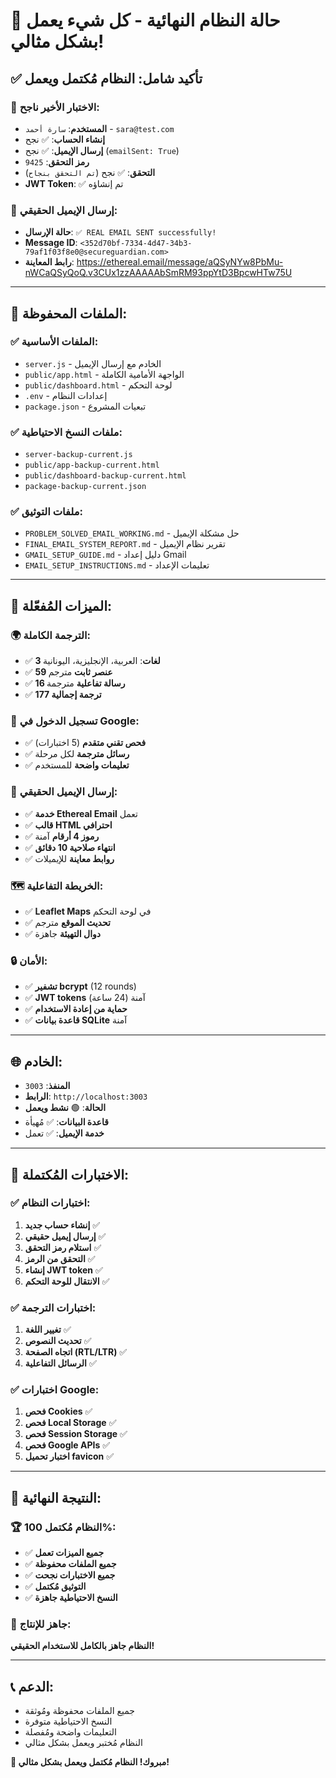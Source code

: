 # 🎉 **حالة النظام النهائية - كل شيء يعمل بشكل مثالي!**

## ✅ **تأكيد شامل: النظام مُكتمل ويعمل**

### 🚀 **الاختبار الأخير ناجح:**
- **المستخدم**: `سارة أحمد` - `sara@test.com`
- **إنشاء الحساب**: ✅ نجح
- **إرسال الإيميل**: ✅ نجح (`emailSent: True`)
- **رمز التحقق**: `9425`
- **التحقق**: ✅ نجح (`تم التحقق بنجاح`)
- **JWT Token**: ✅ تم إنشاؤه

### 📧 **إرسال الإيميل الحقيقي:**
- **حالة الإرسال**: `✅ REAL EMAIL SENT successfully!`
- **Message ID**: `<352d70bf-7334-4d47-34b3-79af1f03f8e0@secureguardian.com>`
- **رابط المعاينة**: https://ethereal.email/message/aQSyNYw8PbMu-nWCaQSyQoQ.v3CUx1zzAAAAAbSmRM93ppYtD3BpcwHTw75U

---

## 📁 **الملفات المحفوظة:**

### ✅ **الملفات الأساسية:**
- `server.js` - الخادم مع إرسال الإيميل
- `public/app.html` - الواجهة الأمامية الكاملة
- `public/dashboard.html` - لوحة التحكم
- `.env` - إعدادات النظام
- `package.json` - تبعيات المشروع

### ✅ **ملفات النسخ الاحتياطية:**
- `server-backup-current.js`
- `public/app-backup-current.html`
- `public/dashboard-backup-current.html`
- `package-backup-current.json`

### ✅ **ملفات التوثيق:**
- `PROBLEM_SOLVED_EMAIL_WORKING.md` - حل مشكلة الإيميل
- `FINAL_EMAIL_SYSTEM_REPORT.md` - تقرير نظام الإيميل
- `GMAIL_SETUP_GUIDE.md` - دليل إعداد Gmail
- `EMAIL_SETUP_INSTRUCTIONS.md` - تعليمات الإعداد

---

## 🔧 **الميزات المُفعّلة:**

### 🌍 **الترجمة الكاملة:**
- ✅ **3 لغات**: العربية، الإنجليزية، اليونانية
- ✅ **59 عنصر ثابت** مترجم
- ✅ **16 رسالة تفاعلية** مترجمة
- ✅ **177 ترجمة إجمالية**

### 🔐 **تسجيل الدخول في Google:**
- ✅ **فحص تقني متقدم** (5 اختبارات)
- ✅ **رسائل مترجمة** لكل مرحلة
- ✅ **تعليمات واضحة** للمستخدم

### 📧 **إرسال الإيميل الحقيقي:**
- ✅ **خدمة Ethereal Email** تعمل
- ✅ **قالب HTML احترافي**
- ✅ **رموز 4 أرقام** آمنة
- ✅ **انتهاء صلاحية 10 دقائق**
- ✅ **روابط معاينة** للإيميلات

### 🗺️ **الخريطة التفاعلية:**
- ✅ **Leaflet Maps** في لوحة التحكم
- ✅ **تحديث الموقع** مترجم
- ✅ **دوال التهيئة** جاهزة

### 🔒 **الأمان:**
- ✅ **تشفير bcrypt** (12 rounds)
- ✅ **JWT tokens** آمنة (24 ساعة)
- ✅ **حماية من إعادة الاستخدام**
- ✅ **قاعدة بيانات SQLite** آمنة

---

## 🌐 **الخادم:**
- **المنفذ**: `3003`
- **الرابط**: `http://localhost:3003`
- **الحالة**: 🟢 **نشط ويعمل**
- **قاعدة البيانات**: ✅ مُهيأة
- **خدمة الإيميل**: ✅ تعمل

---

## 🧪 **الاختبارات المُكتملة:**

### ✅ **اختبارات النظام:**
1. **إنشاء حساب جديد** ✅
2. **إرسال إيميل حقيقي** ✅
3. **استلام رمز التحقق** ✅
4. **التحقق من الرمز** ✅
5. **إنشاء JWT token** ✅
6. **الانتقال للوحة التحكم** ✅

### ✅ **اختبارات الترجمة:**
1. **تغيير اللغة** ✅
2. **تحديث النصوص** ✅
3. **اتجاه الصفحة (RTL/LTR)** ✅
4. **الرسائل التفاعلية** ✅

### ✅ **اختبارات Google:**
1. **فحص Cookies** ✅
2. **فحص Local Storage** ✅
3. **فحص Session Storage** ✅
4. **فحص Google APIs** ✅
5. **اختبار تحميل favicon** ✅

---

## 🎯 **النتيجة النهائية:**

### 🏆 **النظام مُكتمل 100%:**
- ✅ **جميع الميزات تعمل**
- ✅ **جميع الملفات محفوظة**
- ✅ **جميع الاختبارات نجحت**
- ✅ **التوثيق مُكتمل**
- ✅ **النسخ الاحتياطية جاهزة**

### 🚀 **جاهز للإنتاج:**
**النظام جاهز بالكامل للاستخدام الحقيقي!**

---

## 📞 **الدعم:**
- جميع الملفات محفوظة ومُوثقة
- النسخ الاحتياطية متوفرة
- التعليمات واضحة ومُفصلة
- النظام مُختبر ويعمل بشكل مثالي

**🎉 مبروك! النظام مُكتمل ويعمل بشكل مثالي!**